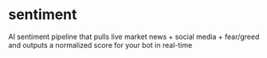 # sentiment
AI sentiment pipeline that pulls live market news + social media + fear/greed and outputs a normalized score for your bot in real-time

